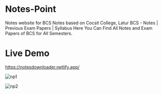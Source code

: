 # Notes-Point
Notes website for BCS 
Notes based on Cocsit College, Latur
BCS - Notes | Previous Exam Papers | Syllabus
Here You Can Find All Notes and Exam Papers of BCS for All Semesters.

# Live Demo
https://notesdownloader.netlify.app/

![np1](https://github.com/harshkumarjangir/Notes-Point/assets/108256249/676c1e2f-bd65-4dca-b1ce-85511baec8db)

![np2](https://github.com/harshkumarjangir/Notes-Point/assets/108256249/429027d7-e7f3-4458-9dfb-703050c3525b)
